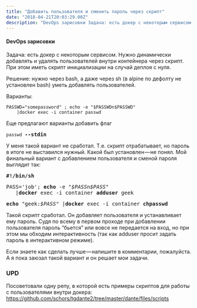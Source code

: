 ```yaml
---
title: "Добавить пользователя и сменить пароль через скрипт"
date: "2018-04-21T20:03:29.00Z"
description: "DevOps зарисовки Задача: есть докер с некоторым сервисом. Нужно динамически добавлять и удалять пользователей внутри контейнера "
---
```


<h4>DevOps зарисовки</h4>
<p>Задача: есть докер с некоторым сервисом. Нужно динамически добавлять и удалять пользователей внутри контейнера через скрипт. При этом иметь скрипт инициализации на случай деплоя с нуля.</p>
<p>Решение: нужно через bash, а даже через sh (в alpine по дефолту не установлен bash) уметь добавлять пользователей.</p>
<p>Варианты:</p>
<pre><code>PASSWD="somepassword" ; echo -e "$PASSWDn$PASSWD" <br>    |docker exec -i container passwd</code></pre>
<p>Еще предлагают варианты добавить флаг</p>
<pre><code>passwd </code><strong>--stdin</strong></pre>
<p>У меня такой вариант не сработал. Т.е. скрипт отрабатывает, но пароль в итоге не выставился нужный. Какой был установлен — не понял. Мой финальный вариант с добавлением пользователя и сменой пароля выглядит так:</p>
<pre><strong>#!/bin/sh</strong></pre>
<pre>PASS='job'; <strong>echo</strong> -e "<em>$PASS</em>n<em>$PASS</em>" <br>   |<strong>docker</strong><em> </em>exec -i container <strong>adduser</strong> geek</pre>
<pre><strong>echo</strong> "geek:<em>$PASS</em>" |<strong>docker</strong><em> </em>exec -i container <strong>chpasswd</strong></pre>
<p>Такой скрипт сработал. Он добавляет пользователя и устанавливает ему пароль. Судя по всему в первом проходе при добавлении пользователя пароль “бьется” или вовсе не передается на вход, но при этом мы обходим интерактивность (так как adduser просит задать пароль в интерактивном режиме).</p>
<p>Если знаете как сделать лучше — напишите в комментарии, пожалуйста. А я пока заюзал такой вариант и он решает мои задачи.</p>
<h3>UPD</h3>
<p>Посоветовали одну репу, в которой есть примеры скриптов для работы с пользователями внутри докера: <a href="https://github.com/schors/tgdante2/tree/master/dante/files/scripts" target="_blank" rel="noopener noreferrer">https://github.com/schors/tgdante2/tree/master/dante/files/scripts</a></p>


